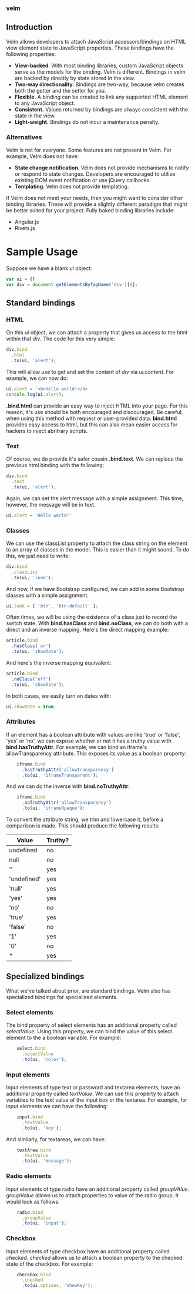 ### velm
## Introduction

Velm allows developers to attach JavaScript accessors/bindings on HTML view element state to JavaScript properties. These bindings have the following properties:

- **View-backed**. With most binding libraries, custom JavaScript objects serve as the models for the binding. Velm is different. Bindings in velm are backed by directly by state stored in the view.
- **Two-way directionality.** Bindings are two-way, because velm creates both the getter and the setter for you.
- **Flexible.** A binding can be created to link any supported HTML element to any JavaScript object.
- **Consistent.** Values returned by bindings are always consistent with the state in the view.
- **Light-weight.** Bindings do not incur a maintenance penalty.

### Alternatives

Velm is not for everyone. Some features are not present in Velm. For example, Velm does not have:

- **State change notification**. Velm does not provide mechanisms to notify or respond to state changes. Developers are encouraged to utilize existing DOM event notification or use jQuery callbacks.
- **Templating**. Velm does not provide templating.

If Velm does not meet your needs, then you might want to consider other binding libraries. These will provide a slightly different paradigm that might be better suited for your project. Fully baked binding libraries include:

- Angular.js
- Rivets.js


# Sample Usage

Suppose we have a blank *ui* object:

```javascript
var ui = {}
var div = document.getElementsByTagName('div')[0];
```

## Standard bindings
### HTML
On this *ui* object, we can attach a property that gives us access to the html within that *div*. The code for this very simple:

```javascript
div.bind
  .html
  .to(ui, 'alert');
```

This will allow use to get and set the content of *div* via *ui.content*. For example, we can now do:

```javascript
ui.alert = '<b>Hello world!</b>'
console.log(ui.alert);
```

**.bind.html** can provide an easy way to inject HTML into your page. For this reason, it's use should be both encouraged and discouraged. Be careful, when using this method with request or user-provided data. **bind.html** provides easy access to html, but this can also mean easier access for hackers to inject abritrary scripts.



### Text

Of course, we do provide it's safer cousin **.bind.text**. We can replace the previous html binding with the following:

```javascript
div.bind
  .text
  .to(ui, 'alert');
```

Again, we can set the alert message with a simple assignment. This time, however, the message will be in text.

```javascript
ui.alert = 'Hello world!'
```


### Classes

We can use the classList property to attach the class string on the element to an array of classes in the model. This is easier than it might sound. To do this, we just need to write:

```javascript
div.bind
  .classList
  .to(ui, 'look');
```

And now, if we have Bootstrap configured, we can add in some Bootstrap classes with a simple assignment.

```javascript
ui.look = [ 'btn', 'btn-default' ];
```

Often times, we will be using the existence of a class just to record the switch state. With **bind.hasClass** and **bind.noClass**, we can do both with a direct and an inverse mapping. Here's the direct mapping example:

```javascript
article.bind
  .hasClass('on')
  .to(ui, 'showDate');
```

And here's the inverse mapping equivalent:

```javascript
article.bind
  .noClass('off')
  .to(ui, 'showDate');
```

In both cases, we easily turn on dates with:
```javascript
ui.showDate = true;
```

### Attributes

If an element has a boolean attribute with values are like 'true' or 'false', 'yes' or 'no', we can expose whether or not it has a truthy value with **bind.hasTruthyAttr**. For example, we can bind an iframe's allowTransparency attribute. This exposes its value as a boolean property:


```javascript
    iframe.bind
      .hasTruthyAttr('allowTransparency')
      .to(ui, 'iframeTransparent');
```

And we can do the inverse with **bind.noTruthyAttr**:

```javascript
    iframe.bind
      .noTruthyAttr('allowTransparency')
      .to(ui, 'iframeOpaque');
```

To convert the attribute string, we trim and lowercase it, before a comparison is made. This should produce the following results:

Value      | Truthy?
-----------|--------
undefined  | no
null       | no
''         | yes
'undefined'| yes
'null'     | yes
'yes'      | yes
'no'       | no
'true'     | yes
'false'    | no
'1'        | yes
'0'        | no
*          | yes

## Specialized bindings
What we've talked about prior, are standard bindings. Velm also has specialized bindings for specialized elements.

### Select elements

The bind property of select elements has an additional property called *selectValue*. Using this property, we can bind the value of this select element to the a boolean variable. For example:

```javascript
    select.bind
      .selectValue
      .to(ui, 'color');
```

### Input elements

Input elements of type text or password and textarea elements, have an additional property called *textValue*. We can use this property to attach variables to the text value of the input box or the textarea. For example, for input elements we can have the following:

```javascript
    input.bind
      .textValue
      .to(ui, 'key');
```

And similarly, for textareas, we can have:

```javascript
    textArea.bind
      .textValue
      .to(ui, 'message');
```

### Radio elements

Input elements of type radio have an additional property called *groupVAlue*. *groupValue* allows us to attach properties to value of the radio group. It would look as follows:

```javascript
    radio.bind
      .groupValue
      .to(ui, 'input');
```

### Checkbox

Input elements of type checkbox have an additional property called *checked*. *checked* allows us to attach a boolean property to the checked state of the checkbox. For example:

```javascript
    checkbox.bind
      .checked
      .to(ui.options, 'showKey');
```
